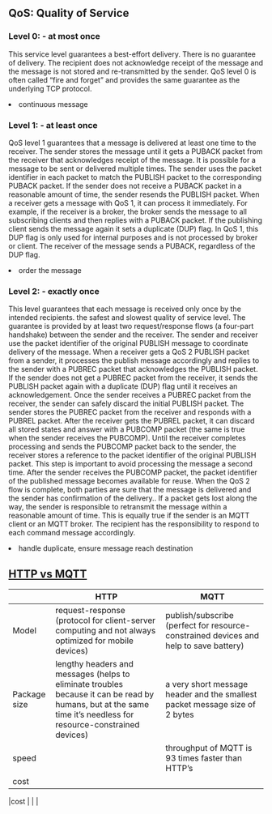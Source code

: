 ## QoS: Quality of Service

### Level 0: - at most once
This service level guarantees a best-effort delivery. There is no guarantee of delivery. The recipient does not acknowledge receipt of the message and the message is not stored and re-transmitted by the sender. QoS level 0 is often called “fire and forget” and provides the same guarantee as the underlying TCP protocol.

<li>continuous message

### Level 1: - at least once
QoS level 1 guarantees that a message is delivered at least one time to the receiver. The sender stores the message until it gets a  PUBACK packet from the receiver that acknowledges receipt of the message. It is possible for a message to be sent or delivered multiple times.
The sender uses the packet identifier in each packet to match the PUBLISH packet to the corresponding PUBACK packet. If the sender does not receive a PUBACK packet in a reasonable amount of time, the sender resends the PUBLISH packet. When a receiver gets a message with QoS 1, it can process it immediately. For example, if the receiver is a broker, the broker sends the message to all subscribing clients and then replies with a PUBACK packet.
If the publishing client sends the message again it sets a duplicate (DUP) flag. In QoS 1, this DUP flag is only used for internal purposes and is not processed by broker or client. The receiver of the message sends a PUBACK, regardless of the DUP flag. 

<li>order the message

### Level 2: - exactly once
This level guarantees that each message is received only once by the intended recipients. 
the safest and slowest quality of service level. The guarantee is provided by at least two request/response flows (a four-part handshake) between the sender and the receiver. The sender and receiver use the packet identifier of the original PUBLISH message to coordinate delivery of the message.
When a receiver gets a QoS 2 PUBLISH packet from a sender, it processes the publish message accordingly and replies to the sender with a PUBREC packet that acknowledges the PUBLISH packet. If the sender does not get a PUBREC packet from the receiver, it sends the PUBLISH packet again with a duplicate (DUP) flag until it receives an acknowledgement. 
Once the sender receives a PUBREC packet from the receiver, the sender can safely discard the initial PUBLISH packet. The sender stores the PUBREC packet from the receiver and responds with a  PUBREL packet.
After the receiver gets the PUBREL packet, it can discard all stored states and answer with a PUBCOMP packet (the same is true when the sender receives the PUBCOMP). Until the receiver completes processing and sends the PUBCOMP packet back to the sender, the receiver stores a reference to the packet identifier of the original PUBLISH packet. This step is important to avoid processing the message a second time. After the sender receives the PUBCOMP packet, the packet identifier of the published message becomes available for reuse.
When the QoS 2 flow is complete, both parties are sure that the message is delivered and the sender has confirmation of the delivery..
If a packet gets lost along the way, the sender is responsible to retransmit the message within a reasonable amount of time. This is equally true if the sender is an MQTT client or an MQTT broker. The recipient has the responsibility to respond to each command message accordingly.

<li>handle duplicate, ensure message reach destination


## [HTTP vs MQTT][1]

| |HTTP | MQTT|
|--|--|--|
|Model |request-response (protocol for client-server computing and not always optimized for mobile devices) |publish/subscribe (perfect for resource-constrained devices and help to save battery)|
|Package size |lengthy headers and messages (helps to eliminate troubles because it can be read by humans, but at the same time it’s needless for resource-constrained devices) |a very short message header and the smallest packet message size of 2 bytes |
|speed | |throughput of MQTT is 93 times faster than HTTP’s|
|cost| | |

[1]: https://medium.com/mqtt-buddy/mqtt-vs-http-which-one-is-the-best-for-iot-c868169b3105
|cost | | |
